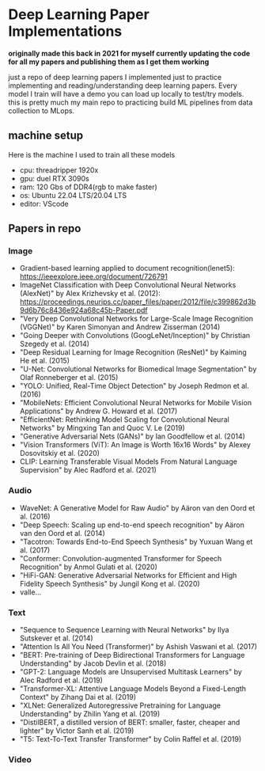 # Deep Learning Paper Implementations
**originally made this back in 2021 for myself currently updating the code for all my papers and publishing them as I get them working**

just a repo of deep learning papers I implemented just to practice implementing and reading/understanding deep learning papers. Every model I train will have a demo you can load up locally to test/try models. this is pretty much my main repo to practicing build ML pipelines from data collection to MLops. 

## machine setup
Here is the machine I used to train all these models
- cpu: threadripper 1920x
- gpu: duel RTX 3090s
- ram: 120 Gbs of DDR4(rgb to make faster)
- os: Ubuntu 22.04 LTS/20.04 LTS
- editor: VScode
## Papers in repo
### Image
  - Gradient-based learning applied to document recognition(lenet5): https://ieeexplore.ieee.org/document/726791
  - ImageNet Classification with Deep Convolutional Neural Networks (AlexNet)" by Alex Krizhevsky et al. (2012): https://proceedings.neurips.cc/paper_files/paper/2012/file/c399862d3b9d6b76c8436e924a68c45b-Paper.pdf
  - "Very Deep Convolutional Networks for Large-Scale Image Recognition (VGGNet)" by Karen Simonyan and Andrew Zisserman (2014)
  - "Going Deeper with Convolutions (GoogLeNet/Inception)" by Christian Szegedy et al. (2014)
  - "Deep Residual Learning for Image Recognition (ResNet)" by Kaiming He et al. (2015)
  - "U-Net: Convolutional Networks for Biomedical Image Segmentation" by Olaf Ronneberger et al. (2015)
  - "YOLO: Unified, Real-Time Object Detection" by Joseph Redmon et al. (2016)
  - "MobileNets: Efficient Convolutional Neural Networks for Mobile Vision Applications" by Andrew G. Howard et al. (2017)
  - "EfficientNet: Rethinking Model Scaling for Convolutional Neural Networks" by Mingxing Tan and Quoc V. Le (2019)
  - "Generative Adversarial Nets (GANs)" by Ian Goodfellow et al. (2014)
  - "Vision Transformers (ViT): An Image is Worth 16x16 Words" by Alexey Dosovitskiy et al. (2020)
  - CLIP: Learning Transferable Visual Models From Natural Language Supervision" by Alec Radford et al. (2021)
### Audio
  - WaveNet: A Generative Model for Raw Audio" by Aäron van den Oord et al. (2016)
  - "Deep Speech: Scaling up end-to-end speech recognition" by Aäron van den Oord et al. (2014)
  - "Tacotron: Towards End-to-End Speech Synthesis" by Yuxuan Wang et al. (2017)
  - "Conformer: Convolution-augmented Transformer for Speech Recognition" by Anmol Gulati et al. (2020)
  - "HiFi-GAN: Generative Adversarial Networks for Efficient and High Fidelity Speech Synthesis" by Jungil Kong et al. (2020)
  - valle...
### Text
  - "Sequence to Sequence Learning with Neural Networks" by Ilya Sutskever et al. (2014)
  - "Attention Is All You Need (Transformer)" by Ashish Vaswani et al. (2017)
  - "BERT: Pre-training of Deep Bidirectional Transformers for Language Understanding" by Jacob Devlin et al. (2018)
  - "GPT-2: Language Models are Unsupervised Multitask Learners" by Alec Radford et al. (2019)
  - "Transformer-XL: Attentive Language Models Beyond a Fixed-Length Context" by Zihang Dai et al. (2019)
  - "XLNet: Generalized Autoregressive Pretraining for Language Understanding" by Zhilin Yang et al. (2019)
  - "DistilBERT, a distilled version of BERT: smaller, faster, cheaper and lighter" by Victor Sanh et al. (2019)
  - "T5: Text-To-Text Transfer Transformer" by Colin Raffel et al. (2019)
### Video

